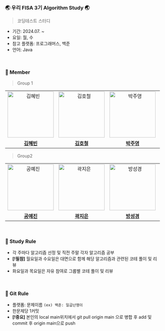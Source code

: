 ### 🌏 우리 FISA 3기 Algorithm Study 🌏
> 코딩테스트 스터디
* 기간: 2024.07. ~
* 요일: 월, 수
* 참고 플랫폼: 프로그래머스, 백준
* 언어: Java
<br/>

### 📌 Member
> Group 1
<table>
  <tr>
    <td align="center">
      <a href="https://github.com/qbobl5">
        <img src="https://github.com/qbobl5.png" alt="김혜빈" width="150" height="150"/>
      </a>
    </td>
    <td align="center">
      <a href="https://github.com/HoChoRoo">
        <img src="https://github.com/HoChoRoo.png" alt="김호철" width="150" height="150"/>
      </a>
    </td>
    <td align="center">
      <a href="https://github.com/jyp-on">
        <img src="https://github.com/jyp-on.png" alt="박주영" width="150" height="150"/>
      </a>
    </td>
    <td align="center">
      <a href="https://github.com/my123dsa">
        <img src="https://github.com/my123dsa.png" alt="박준현" width="150" height="150"/>
      </a>
    </td>
  </tr>
   <tr>
    <td align="center">
      <a href="https://github.com/qbobl5">
        <b>김혜빈</b>
      </a>
    </td>
    <td align="center">
      <a href="https://github.com/HoChoRoo">
        <b>김호철</b>
      </a>
    </td>
    <td align="center">
      <a href="https://github.com/jyp-on">
        <b>박주영</b>
      </a>
    </td>
     <td align="center">
      <a href="https://github.com/my123dsa">
        <b>박준현</b>
      </a>
    </td>
  </tr>
  
</table>

> Group2

<table>
  <tr>
    <td align="center">
      <a href="https://github.com/yaejinkong">
        <img src="https://github.com/yaejinkong.png" alt="공예진" width="150" height="150"/>
      </a>
    </td>
    <td align="center">
      <a href="https://github.com/Jieun-KWAK">
        <img src="https://github.com/Jieun-KWAK.png" alt="곽지은" width="150" height="150"/>
      </a>
    </td>
    <td align="center">
      <a href="https://github.com/bangsk2">
        <img src="https://github.com/bangsk2.png" alt="방성경" width="150" height="150"/>
      </a>
    </td>
    <td align="center">
      <a href="https://github.com/doyi0107">
        <img src="https://github.com/doyi0107.png" alt="이도이" width="150" height="150"/>
      </a>
    </td>
  </tr>
   <tr>
    <td align="center">
      <a href="https://github.com/yaejinkong">
        <b>공예진</b>
      </a>
    </td>
    <td align="center">
      <a href="https://github.com/Jieun-KWAK">
        <b>곽지은</b>
      </a>
    </td>
    <td align="center">
      <a href="https://github.com/bangsk2">
        <b>방성경</b>
      </a>
    </td>
     <td align="center">
      <a href="https://github.com/doyi0107">
        <b>이도이</b>
      </a>
    </td>
  </tr>
  
</table><br/>

### 📌 Study Rule
* 각 주마다 알고리즘 선정 및 직전 주말 각자 알고리즘 공부
* **[!필참]** 월요일과 수요일은 대면으로 함께 해당 알고리즘과 관련된 코테 풀이 및 리뷰
* 화요일과 목요일은 자유 참여로 그룹별 코테 풀이 및 리뷰
<br/>

### 📌 Git Rule
* 플랫폼: 문제이름 `(ex) 백준: 일곱난쟁이`
* 한문제당 1커밋
* **[!중요]** 본인의 local main위치에서 git pull origin main 으로 병합 후 add 및 commit 후 origin main으로 push
